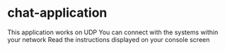 # chat-application
This application works on UDP 
You can connect with the systems within your network 
Read the instructions displayed on your console screen
